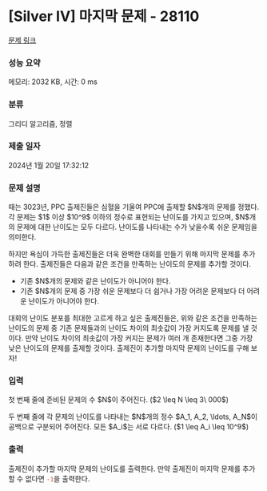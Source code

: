 # [Silver IV] 마지막 문제 - 28110 

[문제 링크](https://www.acmicpc.net/problem/28110) 

### 성능 요약

메모리: 2032 KB, 시간: 0 ms

### 분류

그리디 알고리즘, 정렬

### 제출 일자

2024년 1월 20일 17:32:12

### 문제 설명

<p>때는 3023년, PPC 출제진들은 심혈을 기울여 PPC에 출제할 $N$개의 문제를 정했다. 각 문제는 $1$ 이상 $10^9$ 이하의 정수로 표현되는 난이도를 가지고 있으며, $N$개의 문제에 대한 난이도는 모두 다르다. 난이도를 나타내는 수가 낮을수록 쉬운 문제임을 의미한다.</p>

<p>하지만 욕심이 가득한 출제진들은 더욱 완벽한 대회를 만들기 위해 마지막 문제를 추가하려 한다. 출제진들은 다음과 같은 조건을 만족하는 난이도의 문제를 추가할 것이다.</p>

<ul>
	<li>기존 $N$개의 문제와 같은 난이도가 아니어야 한다.</li>
	<li>기존 $N$개의 문제 중 가장 쉬운 문제보다 더 쉽거나 가장 어려운 문제보다 더 어려운 난이도가 아니어야 한다.</li>
</ul>

<p>대회의 난이도 분포를 최대한 고르게 하고 싶은 출제진들은, 위와 같은 조건을 만족하는 난이도의 문제 중 기존 문제들과의 난이도 차이의 최솟값이 가장 커지도록 문제를 낼 것이다. 만약 난이도 차이의 최솟값이 가장 커지는 문제가 여러 개 존재한다면 그중 가장 낮은 난이도의 문제를 출제할 것이다. 출제진이 추가할 마지막 문제의 난이도를 구해 보자!</p>

### 입력 

 <p>첫 번째 줄에 준비된 문제의 수 $N$이 주어진다. ($2 \leq N \leq 3\ 000$)</p>

<p>두 번째 줄에 각 문제의 난이도를 나타내는 $N$개의 정수 $A_1, A_2, \ldots, A_N$이 공백으로 구분되어 주어진다. 모든 $A_i$는 서로 다르다. ($1 \leq A_i \leq 10^9$)</p>

### 출력 

 <p>출제진이 추가할 마지막 문제의 난이도를 출력한다. 만약 출제진이 마지막 문제를 추가할 수 없다면 <span style="color:#e74c3c;"><code>-1</code></span>을 출력한다.</p>

